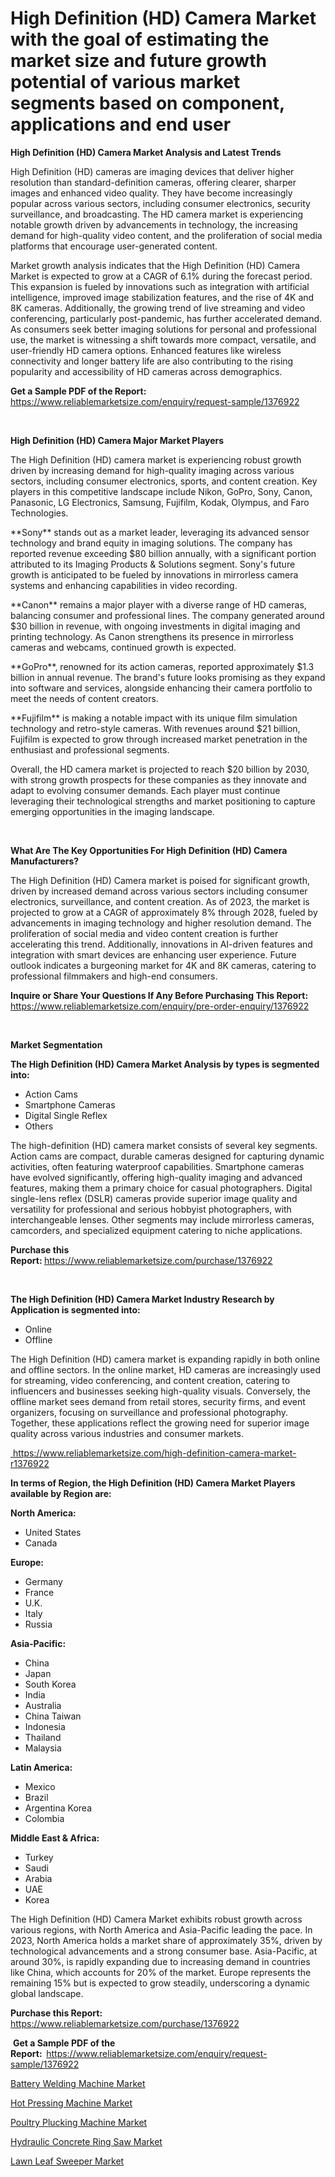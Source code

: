 <p><h1>High Definition (HD) Camera Market with the goal of estimating the market size and future growth potential of various market segments based on component, applications and end user</h1></p><p><strong>High Definition (HD) Camera Market Analysis and Latest Trends</strong></p>
<p><p>High Definition (HD) cameras are imaging devices that deliver higher resolution than standard-definition cameras, offering clearer, sharper images and enhanced video quality. They have become increasingly popular across various sectors, including consumer electronics, security surveillance, and broadcasting. The HD camera market is experiencing notable growth driven by advancements in technology, the increasing demand for high-quality video content, and the proliferation of social media platforms that encourage user-generated content.</p><p>Market growth analysis indicates that the High Definition (HD) Camera Market is expected to grow at a CAGR of 6.1% during the forecast period. This expansion is fueled by innovations such as integration with artificial intelligence, improved image stabilization features, and the rise of 4K and 8K cameras. Additionally, the growing trend of live streaming and video conferencing, particularly post-pandemic, has further accelerated demand. As consumers seek better imaging solutions for personal and professional use, the market is witnessing a shift towards more compact, versatile, and user-friendly HD camera options. Enhanced features like wireless connectivity and longer battery life are also contributing to the rising popularity and accessibility of HD cameras across demographics.</p></p>
<p><strong>Get a Sample PDF of the Report:&nbsp;</strong> <a href="https://www.reliablemarketsize.com/enquiry/request-sample/1376922?utm_campaign=2955&utm_medium=2&utm_source=Github&utm_content=ia&utm_term=28032025&utm_id=high-definition-hd-camera">https://www.reliablemarketsize.com/enquiry/request-sample/1376922</a></p>
<p>&nbsp;</p>
<p><strong>High Definition (HD) Camera Major Market Players</strong></p>
<p><p>The High Definition (HD) camera market is experiencing robust growth driven by increasing demand for high-quality imaging across various sectors, including consumer electronics, sports, and content creation. Key players in this competitive landscape include Nikon, GoPro, Sony, Canon, Panasonic, LG Electronics, Samsung, Fujifilm, Kodak, Olympus, and Faro Technologies.</p><p>**Sony** stands out as a market leader, leveraging its advanced sensor technology and brand equity in imaging solutions. The company has reported revenue exceeding $80 billion annually, with a significant portion attributed to its Imaging Products & Solutions segment. Sony's future growth is anticipated to be fueled by innovations in mirrorless camera systems and enhancing capabilities in video recording.</p><p>**Canon** remains a major player with a diverse range of HD cameras, balancing consumer and professional lines. The company generated around $30 billion in revenue, with ongoing investments in digital imaging and printing technology. As Canon strengthens its presence in mirrorless cameras and webcams, continued growth is expected.</p><p>**GoPro**, renowned for its action cameras, reported approximately $1.3 billion in annual revenue. The brand's future looks promising as they expand into software and services, alongside enhancing their camera portfolio to meet the needs of content creators.</p><p>**Fujifilm** is making a notable impact with its unique film simulation technology and retro-style cameras. With revenues around $21 billion, Fujifilm is expected to grow through increased market penetration in the enthusiast and professional segments.</p><p>Overall, the HD camera market is projected to reach $20 billion by 2030, with strong growth prospects for these companies as they innovate and adapt to evolving consumer demands. Each player must continue leveraging their technological strengths and market positioning to capture emerging opportunities in the imaging landscape.</p></p>
<p>&nbsp;</p>
<p><strong>What Are The Key Opportunities For High Definition (HD) Camera Manufacturers?</strong></p>
<p><p>The High Definition (HD) Camera market is poised for significant growth, driven by increased demand across various sectors including consumer electronics, surveillance, and content creation. As of 2023, the market is projected to grow at a CAGR of approximately 8% through 2028, fueled by advancements in imaging technology and higher resolution demand. The proliferation of social media and video content creation is further accelerating this trend. Additionally, innovations in AI-driven features and integration with smart devices are enhancing user experience. Future outlook indicates a burgeoning market for 4K and 8K cameras, catering to professional filmmakers and high-end consumers.</p></p>
<p><strong>Inquire or Share Your Questions If Any Before Purchasing This Report:</strong> <a href="https://www.reliablemarketsize.com/enquiry/pre-order-enquiry/1376922?utm_campaign=2955&utm_medium=2&utm_source=Github&utm_content=ia&utm_term=28032025&utm_id=high-definition-hd-camera">https://www.reliablemarketsize.com/enquiry/pre-order-enquiry/1376922</a></p>
<p>&nbsp;</p>
<p><strong>Market Segmentation</strong></p>
<p><strong>The High Definition (HD) Camera Market Analysis by types is segmented into:</strong></p>
<p><ul><li>Action Cams</li><li>Smartphone Cameras</li><li>Digital Single Reflex</li><li>Others</li></ul></p>
<p><p>The high-definition (HD) camera market consists of several key segments. Action cams are compact, durable cameras designed for capturing dynamic activities, often featuring waterproof capabilities. Smartphone cameras have evolved significantly, offering high-quality imaging and advanced features, making them a primary choice for casual photographers. Digital single-lens reflex (DSLR) cameras provide superior image quality and versatility for professional and serious hobbyist photographers, with interchangeable lenses. Other segments may include mirrorless cameras, camcorders, and specialized equipment catering to niche applications.</p></p>
<p><strong>Purchase this Report:&nbsp;</strong><a href="https://www.reliablemarketsize.com/purchase/1376922?utm_campaign=2955&utm_medium=2&utm_source=Github&utm_content=ia&utm_term=28032025&utm_id=high-definition-hd-camera">https://www.reliablemarketsize.com/purchase/1376922</a></p>
<p>&nbsp;</p>
<p><strong>The High Definition (HD) Camera Market Industry Research by Application is segmented into:</strong></p>
<p><ul><li>Online</li><li>Offline</li></ul></p>
<p><p>The High Definition (HD) camera market is expanding rapidly in both online and offline sectors. In the online market, HD cameras are increasingly used for streaming, video conferencing, and content creation, catering to influencers and businesses seeking high-quality visuals. Conversely, the offline market sees demand from retail stores, security firms, and event organizers, focusing on surveillance and professional photography. Together, these applications reflect the growing need for superior image quality across various industries and consumer markets.</p></p>
<p><a href="https://www.reliablemarketsize.com/high-definition-camera-market-r1376922?utm_campaign=2955&utm_medium=2&utm_source=Github&utm_content=ia&utm_term=28032025&utm_id=high-definition-hd-camera">&nbsp;https://www.reliablemarketsize.com/high-definition-camera-market-r1376922</a></p>
<p><strong>In terms of Region, the High Definition (HD) Camera Market Players available by Region are:</strong></p>
<p>
    <p> <strong> North America: </strong>
        <ul>
            <li>United States</li>
            <li>Canada</li>
        </ul>
        </p> 
    <p> <strong> Europe: </strong>
        <ul>
            <li>Germany</li>
            <li>France</li>
            <li>U.K.</li>
            <li>Italy</li>
            <li>Russia</li>
        </ul>
        </p> 
    <p> <strong> Asia-Pacific: </strong>
        <ul>
            <li>China</li>
            <li>Japan</li>
            <li>South Korea</li>
            <li>India</li>
            <li>Australia</li>
            <li>China Taiwan</li>
            <li>Indonesia</li>
            <li>Thailand</li>
            <li>Malaysia</li>
        </ul>
        </p> 
    <p> <strong> Latin America: </strong>
        <ul>
            <li>Mexico</li>
            <li>Brazil</li>
            <li>Argentina Korea</li>
            <li>Colombia</li>
        </ul>
        </p> 
    <p> <strong> Middle East & Africa: </strong>
        <ul>
            <li>Turkey</li>
            <li>Saudi</li>
            <li>Arabia</li>
            <li>UAE</li>
            <li>Korea</li>
        </ul>
    </p>
    </p>
<p><p>The High Definition (HD) Camera Market exhibits robust growth across various regions, with North America and Asia-Pacific leading the pace. In 2023, North America holds a market share of approximately 35%, driven by technological advancements and a strong consumer base. Asia-Pacific, at around 30%, is rapidly expanding due to increasing demand in countries like China, which accounts for 20% of the market. Europe represents the remaining 15% but is expected to grow steadily, underscoring a dynamic global landscape.</p></p>
<p><strong>Purchase this Report: </strong><a href="https://www.reliablemarketsize.com/purchase/1376922?utm_campaign=2955&utm_medium=2&utm_source=Github&utm_content=ia&utm_term=28032025&utm_id=high-definition-hd-camera">https://www.reliablemarketsize.com/purchase/1376922</a></p>
<p>&nbsp;<strong>Get a Sample PDF of the Report:&nbsp;&nbsp;</strong><a href="https://www.reliablemarketsize.com/enquiry/request-sample/1376922?utm_campaign=2955&utm_medium=2&utm_source=Github&utm_content=ia&utm_term=28032025&utm_id=high-definition-hd-camera">https://www.reliablemarketsize.com/enquiry/request-sample/1376922</a></p>
<p><strong></strong></p>
<p><p><a href="https://www.linkedin.com/pulse/global-battery-welding-machine-market-overview-2025-2032-swtic?utm_campaign=2955&utm_medium=2&utm_source=Github&utm_content=ia&utm_term=28032025&utm_id=high-definition-hd-camera">Battery Welding Machine Market</a></p><p><a href="https://www.linkedin.com/pulse/hot-pressing-machine-market-size-forecast-analysis-jce9c?utm_campaign=2955&utm_medium=2&utm_source=Github&utm_content=ia&utm_term=28032025&utm_id=high-definition-hd-camera">Hot Pressing Machine Market</a></p><p><a href="https://www.linkedin.com/pulse/market-report-years-2025-2032-41-cagrshowing-significant-x4n5c?utm_campaign=2955&utm_medium=2&utm_source=Github&utm_content=ia&utm_term=28032025&utm_id=high-definition-hd-camera">Poultry Plucking Machine Market</a></p><p><a href="https://www.linkedin.com/pulse/hydraulic-concrete-ring-saw-market-forecast-key-players-analysis-danlc?utm_campaign=2955&utm_medium=2&utm_source=Github&utm_content=ia&utm_term=28032025&utm_id=high-definition-hd-camera">Hydraulic Concrete Ring Saw Market</a></p><p><a href="https://www.linkedin.com/pulse/forecasted-growth-lawn-leaf-sweeper-market-analyzing-trends-xtfvf?utm_campaign=2955&utm_medium=2&utm_source=Github&utm_content=ia&utm_term=28032025&utm_id=high-definition-hd-camera">Lawn Leaf Sweeper Market</a></p></p>